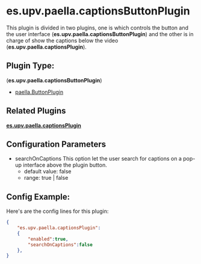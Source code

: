 # es.upv.paella.captionsButtonPlugin

This plugin is divided in two plugins, one is which controls the button and the user interface (**es.upv.paella.captionsButtonPlugin**) and the other is in charge of show the captions below the video (**es.upv.paella.captionsPlugin**).


## Plugin Type:
(**es.upv.paella.captionsButtonPlugin**)
- [paella.ButtonPlugin](../plugin_type.md)

## Related Plugins

[**es.upv.paella.captionsPlugin**](es.upv.paella.captionsPlugin.md)

## Configuration Parameters

* searchOnCaptions
	This option let the user search for captions on a pop-up interface above the plugin button.
	- default value: false
	- range: true | false


## Config Example:

Here's are the config  lines for this plugin:

```json
{
	"es.upv.paella.captionsPlugin":
	{
		"enabled":true,
		"searchOnCaptions":false
	},
}
```
